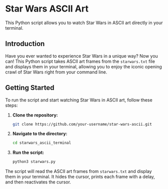 # Star Wars ASCII Art

This Python script allows you to watch Star Wars in ASCII art directly in your terminal.

## Introduction

Have you ever wanted to experience Star Wars in a unique way? Now you can! This Python script takes ASCII art frames from the `starwars.txt` file and displays them in your terminal, allowing you to enjoy the iconic opening crawl of Star Wars right from your command line.

## Getting Started

To run the script and start watching Star Wars in ASCII art, follow these steps:

1. **Clone the repository:**

   ```bash
   git clone https://github.com/your-username/star-wars-ascii.git
   ```

2. **Navigate to the directory:**

   ```bash
   cd starwars_ascii_terminal
   ```

3. **Run the script:**

   ```bash
   python3 starwars.py
   ```

The script will read the ASCII art frames from `starwars.txt` and display them in your terminal. It hides the cursor, prints each frame with a delay, and then reactivates the cursor.
